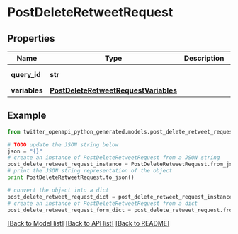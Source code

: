 # PostDeleteRetweetRequest


## Properties

Name | Type | Description | Notes
------------ | ------------- | ------------- | -------------
**query_id** | **str** |  | [default to 'iQtK4dl5hBmXewYZuEOKVw']
**variables** | [**PostDeleteRetweetRequestVariables**](PostDeleteRetweetRequestVariables.md) |  | 

## Example

```python
from twitter_openapi_python_generated.models.post_delete_retweet_request import PostDeleteRetweetRequest

# TODO update the JSON string below
json = "{}"
# create an instance of PostDeleteRetweetRequest from a JSON string
post_delete_retweet_request_instance = PostDeleteRetweetRequest.from_json(json)
# print the JSON string representation of the object
print PostDeleteRetweetRequest.to_json()

# convert the object into a dict
post_delete_retweet_request_dict = post_delete_retweet_request_instance.to_dict()
# create an instance of PostDeleteRetweetRequest from a dict
post_delete_retweet_request_form_dict = post_delete_retweet_request.from_dict(post_delete_retweet_request_dict)
```
[[Back to Model list]](../README.md#documentation-for-models) [[Back to API list]](../README.md#documentation-for-api-endpoints) [[Back to README]](../README.md)



